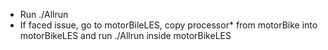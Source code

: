 * Run ./Allrun
* If faced issue, go to motorBileLES, copy processor* from motorBike into motorBikeLES and run ./Allrun inside motorBikeLES